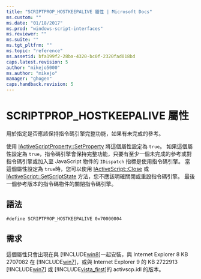 ```yaml
---
title: "SCRIPTPROP_HOSTKEEPALIVE 屬性 | Microsoft Docs"
ms.custom: ""
ms.date: "01/18/2017"
ms.prod: "windows-script-interfaces"
ms.reviewer: ""
ms.suite: ""
ms.tgt_pltfrm: ""
ms.topic: "reference"
ms.assetid: bfa199f2-28ba-4320-bc0f-2320fad018bd
caps.latest.revision: 5
author: "mikejo5000"
ms.author: "mikejo"
manager: "ghogen"
caps.handback.revision: 5
---
```

# SCRIPTPROP_HOSTKEEPALIVE 屬性
用於指定是否應該保持指令碼引擎完整功能，如果有未完成的參考。  
  
 使用 [IActiveScriptProperty::SetProperty](../../winscript/reference/iactivescriptproperty-setproperty.md) 將這個屬性設定為 `true`。  如果這個屬性設定為 `true`，指令碼引擎會保持完整功能，只要有至少一個未完成的參考或對指令碼引擎或加入至 JavaScript 物件的 `IDispatch` 指標是使用指令碼引擎。  當這個屬性設定為 `true`時，您可以使用 [IActiveScript::Close](../../winscript/reference/iactivescript-close.md) 或 [IActiveScript::SetScriptState](../../winscript/reference/iactivescript-setscriptstate.md) 方法，您不應該明確關閉或重設指令碼引擎。  最後一個參考版本的指令碼物件的關閉指令碼引擎。  
  
## 語法  
  
```  
#define SCRIPTPROP_HOSTKEEPALIVE 0x70000004  
```  
  
## 需求  
 這個屬性只會出現在與 [!INCLUDE[win8](../../javascript/includes/win8-md.md)]一起安裝，與 Internet Explorer 8 KB 2707082 在 [!INCLUDE[win7](../../winscript/reference/includes/win7-md.md)]，或與 Internet Explorer 9 的 KB 2722913 [!INCLUDE[win7](../../winscript/reference/includes/win7-md.md)] 或 [!INCLUDE[vista_first](../../winscript/reference/includes/vista-first-md.md)]的 activscp.idl 的版本。